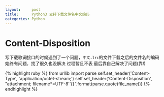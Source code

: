 ```yaml
---
layout:     post
title:      Python3 支持下载文件名中文编码
categories: Python
---
```



# Content-Disposition

写下载歌词接口的时候遇到了一个问题，`中文.lrc`的文件下载之后的文件名的编码始终有问题，找了很久也没解决
过程暂且不表
最后靠自己解决了问题(靠!)

{% highlight ruby %}
from urllib import parse
    self.set_header('Content-Type', 'application/octet-stream;')
    self.set_header('Content-Disposition', "attachment; filename*=UTF-8''{}".format(parse.quote(file_name)))
{% endhighlight %}

